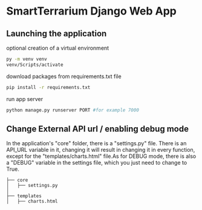 # SmartTerrarium Django Web App

## Launching the application

optional creation of a virtual environment
```bash
py -m venv venv
venv/Scripts/activate
```
download packages from requirements.txt file
```bash
pip install -r requirements.txt
```
run app server
```bash
python manage.py runserver PORT #for example 7000
```
## Change External API url / enabling debug mode
In the application's "core" folder, there is a "settings.py" file. There is an API_URL variable in it, changing it will result in changing it in every function, except for the "templates/charts.html" file.As for DEBUG mode, there is also a "DEBUG" variable in the settings file, which you just need to change to True.

```
├── core
│   ├── settings.py
│ 
├── templates
│   ├── charts.html
```
